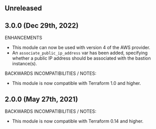 ## Unreleased

## 3.0.0 (Dec 29th, 2022)

ENHANCEMENTS

* This module can now be used with version 4 of the AWS provider.
* An `associate_public_ip_address` var has been added, specifying whether
  a public IP address should be associated with the bastion instance(s).

BACKWARDS INCOMPATIBILITIES / NOTES:

* This module is now compatible with Terraform 1.0 and higher.


## 2.0.0 (May 27th, 2021)

BACKWARDS INCOMPATIBILITIES / NOTES:

* This module is now compatible with Terraform 0.14 and higher.
